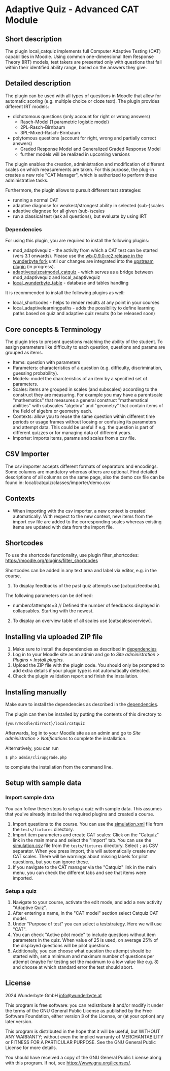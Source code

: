 # Adaptive Quiz - Advanced CAT Module #

## Short description ##
The plugin local_catquiz implements full Computer Adaptive Testing (CAT) capabilities in Moodle. Using common one-dimensional Item Response Theory (IRT) models, test takers are presented only with questions that fall within their identified ability range, based on the answers they give.

## Detailed description ##
The plugin can be used with all types of questions in Moodle that allow for automatic scoring (e.g. multiple choice or cloze text). The plugin provides different IRT models:
* dichotomous questions (only account for right or wrong answers)
    * Rasch-Model (1 parametric logistic model)
    * 2PL-Rasch-Birnbaum
    * 3PL-Mixed-Rasch-Birnbaum
* polytomous questions (account for right, wrong and partially correct answers)
    * Graded Response Model and Generalized Graded Response Model
    * further models will be realized in upcoming versions

The plugin enables the creation, administration and modification of different scales on which measurements are taken. For this purpose, the plug-in creates a new role "CAT Manager", which is authorized to perform these administrative tasks.

Furthermore, the plugin allows to pursuit different test strategies:
* running a normal CAT
* adaptive diagnose for weakest/strongest ability in selected (sub-)scales
* adaptive diagnose for all given (sub-)scales
* run a classical test (ask all questions), but evaluate by using IRT

### Dependencies

For using this plugin, you are required to install the following plugins:
* mod_adaptivequiz - the activity from which a CAT test can be started (vers 3.1 onwards). Please use the [wb-0.9.0-rc2 release in the wunderbyte fork](https://github.com/Wunderbyte-GmbH/moodle-mod_adaptivequiz/releases/tag/wb-0.9.0-rc2) until our changes are integrated into the [upstream plugin](https://github.com/vtos/moodle-mod_adaptivequiz) (in progress).
* [adaptivequizcatmodel_catquiz](https://github.com/Wunderbyte-GmbH/moodle-adaptivequizcatmodel_catquiz/releases/tag/1.0.0) - which serves as a bridge between mod_adaptivequiz and local_adaptivequiz
* [local_wunderbyte_table](https://github.com/Wunderbyte-GmbH/moodle-local_wunderbyte_table) - database and tables handling

It is recommended to install the following plugins as well:
* local_shortcodes - helps to render results at any point in your courses
* local_adaptivelearningpaths - adds the possibility to define learning paths based on quiz and adaptive quiz results (to be released soon)

## Core concepts & Terminology ##
The plugin tries to present questions matching the ability of the student. To assign parameters like difficulty to each question, questions and params are grouped as items.

* Items: question with parameters
* Parameters: characteristics of a question (e.g. difficulty, discrimination, guessing probability).
* Models: model the charcteristics of an item by a specified set of parameters.
* Scales: items are grouped in scales (and subscales) according to the construct they are measuring. For example you may have a parentscale "mathematics" that measures a general construct "mathematical abilities" with subscales "algebra" and "geometry" that contain items of the field of algebra or geometry each.
* Contexts: allow you to reuse the same question within different time periods or usage frames without loosing or confusing its parameters and attempt data. This could be useful if e.g. the question is part of different quizzes or for managing data of different years.
* Importer: imports items, params and scales from a csv file.

## CSV Importer ##
The csv importer accepts different formats of separators and encodings. Some columns are mandatory whereas others are optional. Find detailed descriptions of all columns on the same page, also the demo csv file can be found in: local/catquiz/classes/importer/demo.csv

## Contexts ##
* When importing with the csv importer, a new context is created automatically. With respect to the new context, new items from the import csv file are added to the corresponding scales whereas existing items are updated with data from the import file.

## Shortcodes ##
To use the shortcode functionality, use plugin filter_shortcodes: https://moodle.org/plugins/filter_shortcodes

Shortcodes can be added in any text area and label via editor, e.g. in the course.

1. To display feedbacks of the past quiz attempts use [catquizfeedback].

The following parameters can be defined:
* numberofattempts=3 // Defined the number of feedbacks displayed in collapsables. Starting with the newest.

2. To display an overview table of all scales use [catscalesoverview].


## Installing via uploaded ZIP file ##

1. Make sure to install the dependencies as described in [dependencies](#dependencies)
1. Log in to your Moodle site as an admin and go to _Site administration >
   Plugins > Install plugins_.
2. Upload the ZIP file with the plugin code. You should only be prompted to add
   extra details if your plugin type is not automatically detected.
3. Check the plugin validation report and finish the installation.

## Installing manually ##

Make sure to install the dependencies as described in the [dependencies](#dependencies).

The plugin can then be installed by putting the contents of this directory to

    {your/moodle/dirroot}/local/catquiz

Afterwards, log in to your Moodle site as an admin and go to _Site administration >
Notifications_ to complete the installation.

Alternatively, you can run

    $ php admin/cli/upgrade.php

to complete the installation from the command line.

## Setup with sample data

### Import sample data

You can follow these steps to setup a quiz with sample data. This assumes that you've already installed the required plugins and created a course.

1. Import questions to the course. You can use the [simulation.xml](https://github.com/Wunderbyte-GmbH/moodle-local_catquiz/blob/main/tests/fixtures/simulation.xml) file from the `tests/fixtures` directory.
2. Import item parameters and create CAT scales: Click on the "Catquiz" link in the main menu and select the "Import" tab. You can use the [simulation.csv](https://github.com/Wunderbyte-GmbH/moodle-local_catquiz/blob/main/tests/fixtures/simulation.csv) file from the `tests/fixtures` directory. Select `;` as CSV separator. When you press import, this will automatically create new CAT scales. There will be warnings about missing labels for pilot questions, but you can ignore these.
3. If you navigate to the CAT manager via the "Catquiz" link in the main menu, you can check the different tabs and see that items were imported.

### Setup a quiz

1. Navigate to your course, activate the edit mode, and add a new activity "Adaptive Quiz".
2. After entering a name, in the "CAT model" section select Catquiz CAT model.
3. Under "Purpose of test" you can select a teststrategy. Here we will use "CAT".
4. You can check "Active pilot mode" to include questions without item parameters in the quiz. When value of 25 is used, on average 25% of the displayed questions will be pilot questions.
5.  Additionally, you can choose what question the attempt should be started with, set a minimum and maximum number of questions per attempt (maybe for testing set the maximum to a low value like e.g. 8) and choose at which standard error the test should abort.

## License ##

2024 Wunderbyte GmbH <info@wunderbyte.at>

This program is free software: you can redistribute it and/or modify it under
the terms of the GNU General Public License as published by the Free Software
Foundation, either version 3 of the License, or (at your option) any later
version.

This program is distributed in the hope that it will be useful, but WITHOUT ANY
WARRANTY; without even the implied warranty of MERCHANTABILITY or FITNESS FOR A
PARTICULAR PURPOSE.  See the GNU General Public License for more details.

You should have received a copy of the GNU General Public License along with
this program.  If not, see <https://www.gnu.org/licenses/>.

